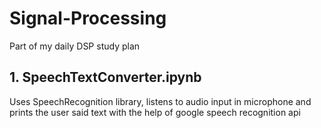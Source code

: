 # Signal-Processing
Part of my daily DSP study plan

## 1. SpeechTextConverter.ipynb
Uses SpeechRecognition library, listens to audio input in microphone and prints the user said text with the help of google speech recognition api
